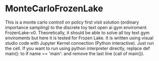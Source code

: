 # MonteCarloFrozenLake
This is a monte carlo controll on policy first visit solution (ordinary importance sampling) to the discrete toy text open ai gym enviroment FrozenLake-v0. 
Theoretically, it should be able to solve all toy text gym enviroments but here it is tested for Frozen Lake.
It is written using visual studio code with Jupyter Kernel connection (Python interactive). 
Just run the cell. If you want to run using python interpreter directly, replace def main(): to if name == 'main': and remove the last line (call of main()).
